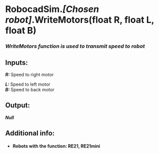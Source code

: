 <h1> RobocadSim.<em>[Chosen robot]</em>.WriteMotors(float R, float L, float B)  </h1>
  
<h3><em>WriteMotors function is used to transmit speed to robot  </em></h3>
  
<h2><strong> Inputs: </strong></h2> 
<strong><em>R: </em></strong>Speed to right motor  

<strong><em>L: </em></strong>Speed to left motor  
<strong><em>B: </em></strong>Speed to back motor  
  
<h2><strong> Output: </strong></h2>
<strong><em>Null</em></strong> 

<h2><strong> Additional info: </strong></h2>
<ul>
<li><h4>Robots with the function: RE21, RE21mini</h4></li>
</ul>
